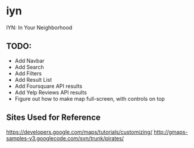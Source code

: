 # iyn
IYN: In Your Neighborhood

## TODO:
 - Add Navbar
 - Add Search
 - Add Filters
 - Add Result List
 - Add Foursquare API results
 - Add Yelp Reviews API results
 - Figure out how to make map full-screen, with controls on top

## Sites Used for Reference
https://developers.google.com/maps/tutorials/customizing/
http://gmaps-samples-v3.googlecode.com/svn/trunk/pirates/
